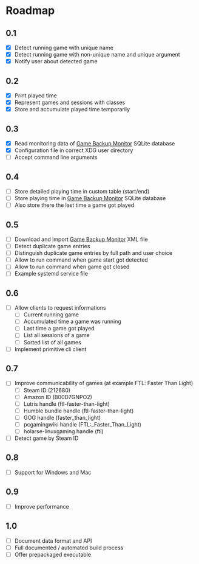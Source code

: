 # Roadmap

## 0.1
* [x] Detect running game with unique name
* [x] Detect running game with non-unique name and unique argument
* [x] Notify user about detected game

## 0.2
* [x] Print played time
* [x] Represent games and sessions with classes
* [x] Store and accumulate played time temporarily

## 0.3
* [x] Read monitoring data of [Game Backup Monitor](https://github.com/MikeMaximus/gbm) SQLite database
* [x] Configuration file in correct XDG user directory
* [ ] Accept command line arguments

## 0.4
* [ ] Store detailed playing time in custom table (start/end)
* [ ] Store playing time in [Game Backup Monitor](https://github.com/MikeMaximus/gbm) SQLite database
* [ ] Also store there the last time a game got played

## 0.5
* [ ] Download and import [Game Backup Monitor](https://github.com/MikeMaximus/gbm) XML file
* [ ] Detect duplicate game entries
* [ ] Distinguish duplicate game entries by full path and user choice
* [ ] Allow to run command when game start got detected
* [ ] Allow to run command when game got closed
* [ ] Example systemd service file

## 0.6
* [ ] Allow clients to request informations
  * [ ] Current running game
  * [ ] Accumulated time a game was running
  * [ ] Last time a game got played
  * [ ] List all sessions of a game
  * [ ] Sorted list of all games
* [ ] Implement primitive cli client

## 0.7
* [ ] Improve communicability of games (at example FTL: Faster Than Light)
  * [ ] Steam ID (212680)
  * [ ] Amazon ID (B00D7GNPO2)
  * [ ] Lutris handle (ftl-faster-than-light)
  * [ ] Humble bundle handle (ftl-faster-than-light)
  * [ ] GOG handle (faster_than_light)
  * [ ] pcgamingwiki handle (FTL:_Faster_Than_Light)
  * [ ] holarse-linuxgaming handle (ftl)
* [ ] Detect game by Steam ID
 
## 0.8
* [ ] Support for Windows and Mac

## 0.9
* [ ] Improve performance

## 1.0
* [ ] Document data format and API
* [ ] Full documented / automated build process
* [ ] Offer prepackaged executable
